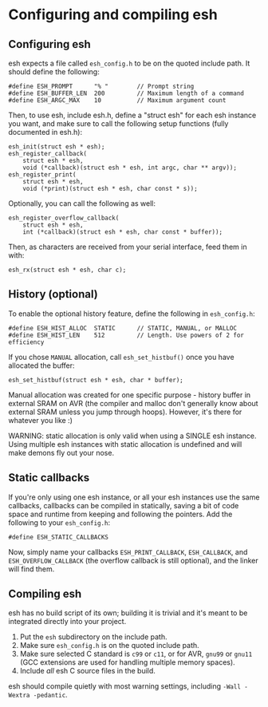 Configuring and compiling esh
=============================

Configuring esh
---------------

esh expects a file called `esh_config.h` to be on the quoted include path. It
should define the following:

    #define ESH_PROMPT      "% "        // Prompt string
    #define ESH_BUFFER_LEN  200         // Maximum length of a command
    #define ESH_ARGC_MAX    10          // Maximum argument count


Then, to use esh, include esh.h, define a "struct esh" for each esh instance you
want, and make sure to call the following setup functions (fully documented in
esh.h):

    esh_init(struct esh * esh);
    esh_register_callback(
        struct esh * esh,
        void (*callback)(struct esh * esh, int argc, char ** argv));
    esh_register_print(
        struct esh * esh,
        void (*print)(struct esh * esh, char const * s));


Optionally, you can call the following as well:

    esh_register_overflow_callback(
        struct esh * esh,
        int (*callback)(struct esh * esh, char const * buffer));


Then, as characters are received from your serial interface, feed them in with:

    esh_rx(struct esh * esh, char c);

History (optional)
------------------

To enable the optional history feature, define the following in `esh_config.h`:

    #define ESH_HIST_ALLOC  STATIC      // STATIC, MANUAL, or MALLOC
    #define ESH_HIST_LEN    512         // Length. Use powers of 2 for efficiency

If you chose `MANUAL` allocation, call `esh_set_histbuf()` once you have allocated
the buffer:

    esh_set_histbuf(struct esh * esh, char * buffer);

Manual allocation was created for one specific purpose - history buffer in
external SRAM on AVR (the compiler and malloc don't generally know about
external SRAM unless you jump through hoops). However, it's there for
whatever you like :)

WARNING: static allocation is only valid when using a SINGLE esh instance.
Using multiple esh instances with static allocation is undefined and will make
demons fly out your nose.

Static callbacks
----------------

If you're only using one esh instance, or all your esh instances use the same
callbacks, callbacks can be compiled in statically, saving a bit of code space
and runtime from keeping and following the pointers. Add the following to
your `esh_config.h`:

    #define ESH_STATIC_CALLBACKS

Now, simply name your callbacks `ESH_PRINT_CALLBACK`, `ESH_CALLBACK`, and
`ESH_OVERFLOW_CALLBACK` (the overflow callback is still optional), and the
linker will find them.

Compiling esh
-------------

esh has no build script of its own; building it is trivial and it's meant to be
integrated directly into your project.

1. Put the `esh` subdirectory on the include path.
2. Make sure `esh_config.h` is on the quoted include path.
3. Make sure selected C standard is `c99` or `c11`, or for AVR,
    `gnu99` or `gnu11` (GCC extensions are used for handling multiple
    memory spaces).
4. Include *all* esh C source files in the build.

esh should compile quietly with most warning settings, including
`-Wall -Wextra -pedantic`.

